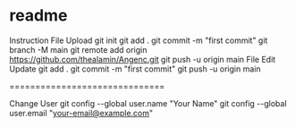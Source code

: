 # readme
Instruction
File Upload
git init git add . git commit -m "first commit" git branch -M main git remote add origin https://github.com/thealamin/Angenc.git git push -u origin main
File Edit Update
git add . git commit -m "first commit" git push -u origin main

==============================

Change User
git config --global user.name "Your Name" git config --global user.email "your-email@example.com"
